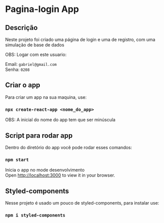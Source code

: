 # Pagina-login App

## Descrição

Neste projeto foi criado uma página de login e uma de registro, com uma simulação de base de dados

OBS: Logar com este usuario:

Email: `gabriel@gmail.com` <br>
Senha: `0208`

## Criar o app

Para criar um app na sua maquina, use:

### `npx create-react-app <nome_do_app>`

OBS: A inicial do nome do app tem que ser minúscula

## Script para rodar app

Dentro do diretório do app você pode rodar esses comandos:

### `npm start`

Inicia o app no mode desenvolvimento\
Open [http://localhost:3000](http://localhost:3000) to view it in your browser.

## Styled-components

Nesse projeto é usado um pouco de styled-components, para instalar use:

### `npm i styled-components`
